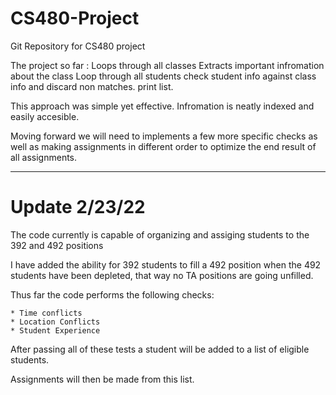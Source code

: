 # CS480-Project
Git Repository for CS480 project

The project so far :
  Loops through all classes
    Extracts important infromation about the class
    Loop through all students
      check student info against class info and discard non matches.
      print list.
      
      
This approach was simple yet effective. Infromation is neatly indexed and easily accesible.

Moving forward we will need to implements a few more specific checks as well as making assignments in different order to optimize the end result of all assignments.

---------------------------------------------------------------------------------------------------
# Update 2/23/22

The code currently is capable of organizing and assiging students to the 392 and 492 positions

I have added the ability for 392 students to fill a 492 position when the 492 students have been depleted, that way no TA positions are going unfilled.

Thus far the code performs the following checks:
	
	* Time conflicts
	* Location Conflicts
	* Student Experience
	
After passing all of these tests a student will be added to a list of eligible students.

Assignments will then be made from this list.
